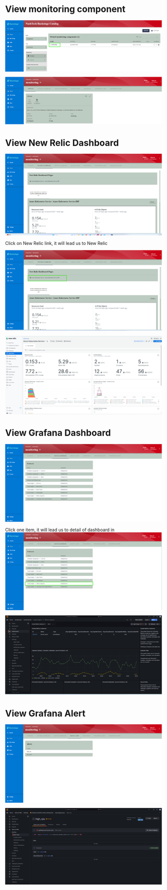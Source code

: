 # View monitoring component

![](../../assets/Screenshot%202024-10-14%20191304.png)

![](../../assets/Screenshot%202024-10-14%20191400.png)

# View New Relic Dashboard

![](../../assets/Screenshot%202024-10-14%20191639.png)

Click on New Relic link, it will lead us to New Relic

![](../../assets/Screenshot%202024-10-16%20135052.png)

![](../../assets/Screenshot%202024-10-16%20135156.png)

# View Grafana Dashboard
![](../../assets/Screenshot%202024-10-16%20135405.png)

Click one item, it will lead us to detail of dashboard in 
![](../../assets/Screenshot%202024-10-16%20135631.png)

![](../../assets/Screenshot%202024-10-16%20135713.png)

# View Grafana Alert
![](../../assets/Screenshot%202024-10-16%20135811.png)

![](../../assets/Screenshot%202024-10-16%20135912.png)
